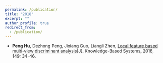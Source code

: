 ```yaml
---
permalink: /publication/
title: "2018"
excerpt: ""
author_profile: true
redirect_from: 
  - /publication/
---
```


- **Peng Hu**, Dezhong Peng, Jixiang Guo, Liangli Zhen, [Local feature based multi-view discriminant analysis](https://www.sciencedirect.com/science/article/pii/S0950705118300595)[J]. Knowledge-Based Systems, 2018, 149: 34-46.
